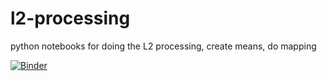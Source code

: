 # l2-processing
python notebooks for doing the L2 processing, create means, do mapping

[![Binder](https://mybinder.org/badge_logo.svg)](https://mybinder.org/v2/gh/USF-IMARS/l2-processing/main)
